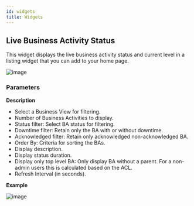 ```yaml
---
id: widgets
title: Widgets
---
```


## Live Business Activity Status

This widget displays the live business activity status and current level in a
listing widget that you can add to your home page.

![image](images/widget_bam-ba-listing.png)

### Parameters

**Description**

  - Select a Business View for filtering.
  - Number of Business Activities to display.
  - Status filter: Select BA status for filtering.
  - Downtime filter: Retain only the BA with or without downtime.
  - Acknowledged filter: Retain only acknowledged non-acknowledged BA.
  - Order By: Criteria for sorting the BAs.
  - Display description.
  - Display status duration.
  - Display only top level BA: Only display BA without a parent. For a non-admin
    users this is calculated based on the ACL.
  - Refresh Interval (in seconds).

**Example**

![image](images/widget_bam-ba-listing_param.png)
